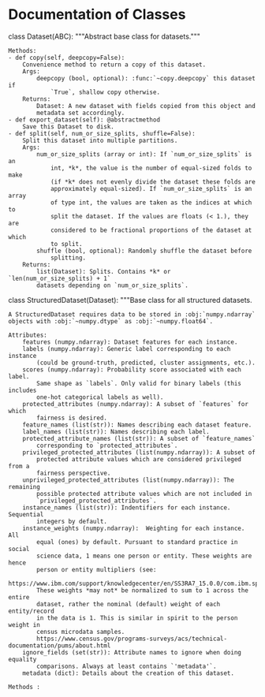 # Documentation of Classes

class Dataset(ABC):
    """Abstract base class for datasets."""

    Methods:
    - def copy(self, deepcopy=False):
        Convenience method to return a copy of this dataset.
        Args:
            deepcopy (bool, optional): :func:`~copy.deepcopy` this dataset if
                `True`, shallow copy otherwise.
        Returns:
            Dataset: A new dataset with fields copied from this object and
            metadata set accordingly.
    - def export_dataset(self): @abstractmethod
        Save this Dataset to disk.
    - def split(self, num_or_size_splits, shuffle=False):
        Split this dataset into multiple partitions.
        Args:
            num_or_size_splits (array or int): If `num_or_size_splits` is an
                int, *k*, the value is the number of equal-sized folds to make
                (if *k* does not evenly divide the dataset these folds are
                approximately equal-sized). If `num_or_size_splits` is an array
                of type int, the values are taken as the indices at which to
                split the dataset. If the values are floats (< 1.), they are
                considered to be fractional proportions of the dataset at which
                to split.
            shuffle (bool, optional): Randomly shuffle the dataset before
                splitting.
        Returns:
            list(Dataset): Splits. Contains *k* or `len(num_or_size_splits) + 1`
            datasets depending on `num_or_size_splits`.

class StructuredDataset(Dataset):
    """Base class for all structured datasets.

    A StructuredDataset requires data to be stored in :obj:`numpy.ndarray`
    objects with :obj:`~numpy.dtype` as :obj:`~numpy.float64`.

    Attributes:
        features (numpy.ndarray): Dataset features for each instance.
        labels (numpy.ndarray): Generic label corresponding to each instance
            (could be ground-truth, predicted, cluster assignments, etc.).
        scores (numpy.ndarray): Probability score associated with each label.
            Same shape as `labels`. Only valid for binary labels (this includes
            one-hot categorical labels as well).
        protected_attributes (numpy.ndarray): A subset of `features` for which
            fairness is desired.
        feature_names (list(str)): Names describing each dataset feature.
        label_names (list(str)): Names describing each label.
        protected_attribute_names (list(str)): A subset of `feature_names`
            corresponding to `protected_attributes`.
        privileged_protected_attributes (list(numpy.ndarray)): A subset of
            protected attribute values which are considered privileged from a
            fairness perspective.
        unprivileged_protected_attributes (list(numpy.ndarray)): The remaining
            possible protected attribute values which are not included in
            `privileged_protected_attributes`.
        instance_names (list(str)): Indentifiers for each instance. Sequential
            integers by default.
        instance_weights (numpy.ndarray):  Weighting for each instance. All
            equal (ones) by default. Pursuant to standard practice in social
            science data, 1 means one person or entity. These weights are hence
            person or entity multipliers (see:
            https://www.ibm.com/support/knowledgecenter/en/SS3RA7_15.0.0/com.ibm.spss.modeler.help/netezza_decisiontrees_weights.htm)
            These weights *may not* be normalized to sum to 1 across the entire
            dataset, rather the nominal (default) weight of each entity/record
            in the data is 1. This is similar in spirit to the person weight in
            census microdata samples.
            https://www.census.gov/programs-surveys/acs/technical-documentation/pums/about.html
        ignore_fields (set(str)): Attribute names to ignore when doing equality
            comparisons. Always at least contains `'metadata'`.
        metadata (dict): Details about the creation of this dataset.
    
    Methods :
